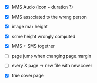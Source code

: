 - [x] MMS Audio (icon + duration ?)
- [x] MMS associated to the wrong person
- [x] image max height
- [x] some height wrongly computed
- [x] MMS + SMS together

- [ ] page jump when changing page.margin
- [ ] every X page → new file with new cover
- [x] true cover page
